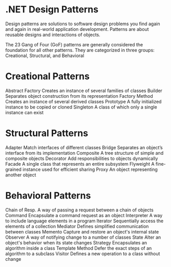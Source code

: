 # .NET Design Patterns

Design patterns are solutions to software design problems you find again and again in real-world application development. Patterns are about reusable designs and interactions of objects.

The 23 Gang of Four (GoF) patterns are generally considered the foundation for all other patterns. They are categorized in three groups: Creational, Structural, and Behavioral

# Creational Patterns
  Abstract Factory	  Creates an instance of several families of classes
  Builder	            Separates object construction from its representation
  Factory Method	    Creates an instance of several derived classes
  Prototype	          A fully initialized instance to be copied or cloned
  Singleton	          A class of which only a single instance can exist
  
# Structural Patterns
  Adapter	            Match interfaces of different classes
  Bridge	            Separates an object’s interface from its implementation
  Composite	          A tree structure of simple and composite objects
  Decorator	          Add responsibilities to objects dynamically
  Facade	            A single class that represents an entire subsystem
  Flyweight	          A fine-grained instance used for efficient sharing
  Proxy	              An object representing another object

# Behavioral Patterns
  Chain of Resp.	    A way of passing a request between a chain of objects
  Command	            Encapsulate a command request as an object
  Interpreter	        A way to include language elements in a program
  Iterator	          Sequentially access the elements of a collection
  Mediator	          Defines simplified communication between classes
  Memento	            Capture and restore an object's internal state
  Observer	          A way of notifying change to a number of classes
  State	              Alter an object's behavior when its state changes
  Strategy	          Encapsulates an algorithm inside a class
  Template Method	    Defer the exact steps of an algorithm to a subclass
  Visitor	            Defines a new operation to a class without change

